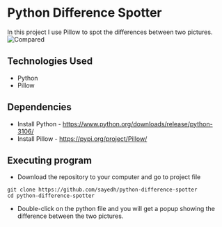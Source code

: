 # Python Difference Spotter
In this project I use Pillow to spot the differences between two pictures. 
![Compared](https://user-images.githubusercontent.com/30685241/182694921-413db59c-8ce2-4c79-8f33-e0579a4dc74a.jpg)




## Technologies Used
* Python
* Pillow

## Dependencies
* Install Python - https://www.python.org/downloads/release/python-3106/
* Install Pillow - https://pypi.org/project/Pillow/

## Executing program
* Download the repository to your computer and go to project file
```
git clone https://github.com/sayedh/python-difference-spotter
cd python-difference-spotter
```
* Double-click on the python file and you will get a popup showing the difference between the two pictures. 
